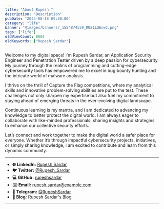```yaml
---
title: "About Rupesh "
description: "Description"
pubDate: "2024-08-18 09:30:00"
category: "life"
banner: "@images/banners/_1554874559_RUE1L2EnwC.png"
tags: ["life"]
oldViewCount: 8084
oldKeywords: ["Rupesh Sardar"]
---
```


Welcome to my digital space! I'm Rupesh Sardar, an Application Security Engineer and Penetration Tester driven by a deep passion for cybersecurity. My journey through the realms of programming and cutting-edge cybersecurity tools has empowered me to excel in bug bounty hunting and the intricate world of malware analysis.

I thrive on the thrill of Capture the Flag competitions, where my analytical skills and innovative problem-solving abilities are put to the test. These challenges not only sharpen my expertise but also fuel my commitment to staying ahead of emerging threats in the ever-evolving digital landscape.

Continuous learning is my mantra, and I am dedicated to advancing my knowledge to better protect the digital world. I am always eager to collaborate with like-minded professionals, sharing insights and strategies to enhance our collective security efforts.

Let’s connect and work together to make the digital world a safer place for everyone. Whether it’s through impactful cybersecurity projects, initiatives, or simply sharing knowledge, I am excited to contribute and learn from this dynamic community.


---

* **🌐 LinkedIn:** [Rupesh Sardar](https://www.linkedin.com/in/rupesh-sardar)
* **🐦 Twitter:** [@Rupesh_Sardar](https://twitter.com/Rupesh_Sardar)
* **💻 GitHub:** [rupeshsardar](https://github.com/rupeshsardar)
* **✉️ Email:** [rupesh.sardar@example.com](mailto:rupesh.sardar@example.com)
* **📱 Telegram:** [@RupeshSardar](https://t.me/RupeshSardar)
* **🔗 Blog:** [Rupesh Sardar's Blog](https://rupeshsardar.com/blog)

---
